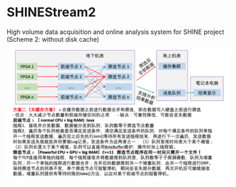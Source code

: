 # SHINEStream2

High volume data acquisition and online analysis system for SHINE project (Scheme 2: without disk cache)

![plan](docs/plan.png)
